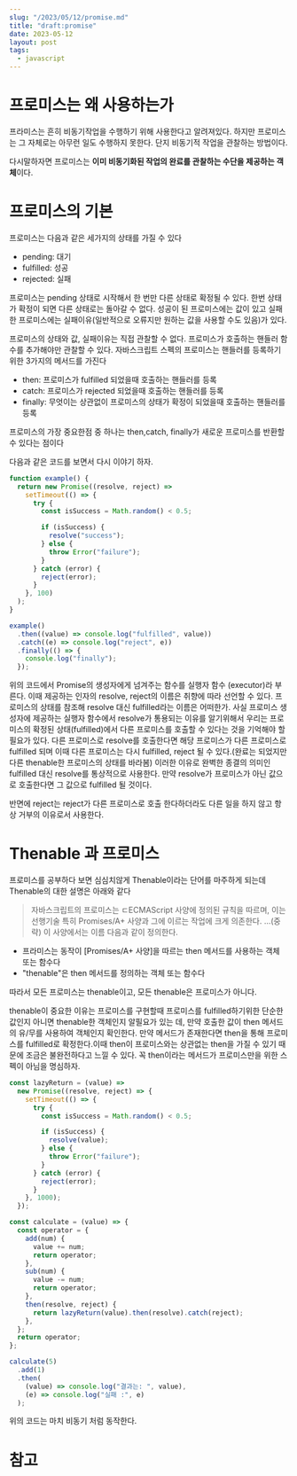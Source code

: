 ```yaml
---
slug: "/2023/05/12/promise.md"
title: "draft:promise"
date: 2023-05-12
layout: post
tags:
  - javascript
---
```


# 프로미스는 왜 사용하는가

프라미스는 흔히 비동기작업을 수행하기 위해 사용한다고 알려져있다. 하지만 프로미스는 그 자체로는 아무런 일도 수행하지 못한다. 단지 비동기적 작업을 관찰하는 방법이다.

다시말하자면 프로미스는 **이미 비동기화된 작업의 완료를 관찰하는 수단을 제공하는 객체**이다.

# 프로미스의 기본

프로미스는 다음과 같은 세가지의 상태를 가질 수 있다

- pending: 대기
- fulfilled: 성공
- rejected: 실패

프로미스는 pending 상태로 시작해서 한 번만 다른 상태로 확정될 수 있다. 한번 상태가 확정이 되면 다른 상태로는 돌아갈 수 없다.
성공이 된 프로미스에는 값이 있고 실패한 프로미스에는 실패이유(일반적으로 오류지만 원하는 값을 사용할 수도 있음)가 있다.

프로미스의 상태와 값, 실패이유는 직접 관찰할 수 없다. 프로미스가 호출하는 핸들러 함수를 추가해야만 관찰할 수 있다. 자바스크립트 스펙의 프로미스는 핸들러를 등록하기 위한 3가지의 메서드를 가진다

- then: 프로미스가 fulfilled 되었을때 호출하는 핸들러를 등록
- catch: 프로미스가 rejected 되었을때 호출하는 핸들러를 등록
- finally: 무엇이는 상관없이 프로미스의 상태가 확정이 되었을때 호출하는 핸들러를 등록

프로미스의 가장 중요한점 중 하나는 then,catch, finally가 새로운 프로미스를 반환할 수 있다는 점이다

다음과 같은 코드를 보면서 다시 이야기 하자.

```ts
function example() {
  return new Promise((resolve, reject) =>
    setTimeout(() => {
      try {
        const isSuccess = Math.random() < 0.5;

        if (isSuccess) {
          resolve("success");
        } else {
          throw Error("failure");
        }
      } catch (error) {
        reject(error);
      }
    }, 100)
  );
}

example()
  .then((value) => console.log("fulfilled", value))
  .catch((e) => console.log("reject", e))
  .finally(() => {
    console.log("finally");
  });
```

위의 코드에서 Promise의 생성자에게 넘겨주는 함수를 실행자 함수 (executor)라 부른다. 이때 제공하는 인자의 resolve, reject의 이름은 취향에 따라 선언할 수 있다. 프로미스의 상태를 참조해 resolve 대신 fulfilled라는 이름은 어떠한가.
사실 프로미스 생성자에 제공하는 실행자 함수에서 resolve가 통용되는 이유를 알기위해서 우리는 프로미스의 확정된 상태(fulfilled)에서 다른 프로미스를 호출할 수 있다는 것을 기억해야 할 필요가 있다. 다른 프로미스로 resolve를 호출한다면 해당 프로미스가 다른 프로미스로 fulfilled 되며 이때 다른 프로미스는 다시 fulfilled, reject 될 수 있다.(완료는 되었지만 다른 thenable한 프로미스의 상태를 바라봄) 이러한 이유로 완벽한 종결의 의미인 fulfilled 대신 resolve를 통상적으로 사용한다.
만약 resolve가 프로미스가 아닌 값으로 호출한다면 그 값으로 fulfilled 될 것이다.

반면에 reject는 reject가 다른 프로미스로 호출 한다하더라도 다른 일을 하지 않고 항상 거부의 이유로서 사용한다.

# Thenable 과 프로미스

프로미스를 공부하다 보면 심심치않게 Thenable이라는 단어를 마주하게 되는데 Thenable의 대한 설명은 아래와 같다

> 자바스크립트의 프로미스는 ㄷECMAScript 사양에 정의된 규칙을 따르며, 이는 선행기술 특히 Promises/A+ 사양과 그에 이르는 작업에 크게 의존한다.
> ...(중략)
> 이 사양에서는 이름 다음과 같이 정의한다.

- 프라미스는 동작이 [Promises/A+ 사양]을 따르는 then 메서드를 사용하는 객체 또는 함수다
- "thenable"은 then 메서드를 정의하는 객체 또는 함수다

따라서 모든 프로미스는 thenable이고, 모든 thenable은 프로미스가 아니다.

thenable이 중요한 이유는 프로미스를 구현할때 프로미스를 fulfilled하기위한 단순한 값인지 아니면 thenable한 객체인지 알필요가 있는 데, 만약 호출한 값이 then 메서드의 유/무를 사용하여 객체인지 확인한다. 만약 메서드가 존재한다면 then을 통해 프로미스를 fulfilled로 확정한다.이때 then이 프로미스와는 상관없는 then을 가질 수 있기 때문에 조금은 불완전하다고 느낄 수 있다. 꼭 then이라는 메서드가 프로미스만을 위한 스펙이 아님을 명심하자.

```ts
const lazyReturn = (value) =>
  new Promise((resolve, reject) => {
    setTimeout(() => {
      try {
        const isSuccess = Math.random() < 0.5;

        if (isSuccess) {
          resolve(value);
        } else {
          throw Error("failure");
        }
      } catch (error) {
        reject(error);
      }
    }, 1000);
  });

const calculate = (value) => {
  const operator = {
    add(num) {
      value += num;
      return operator;
    },
    sub(num) {
      value -= num;
      return operator;
    },
    then(resolve, reject) {
      return lazyReturn(value).then(resolve).catch(reject);
    },
  };
  return operator;
};

calculate(5)
  .add(1)
  .then(
    (value) => console.log("결과는: ", value),
    (e) => console.log("실패 :", e)
  );
```

위의 코드는 마치 비동기 처럼 동작한다.

# 참고
